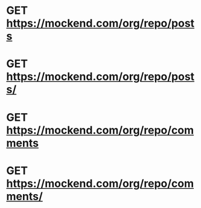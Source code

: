 # GET https://mockend.com/org/repo/posts
# GET https://mockend.com/org/repo/posts/<id>
# GET https://mockend.com/org/repo/comments
# GET https://mockend.com/org/repo/comments/<id>

